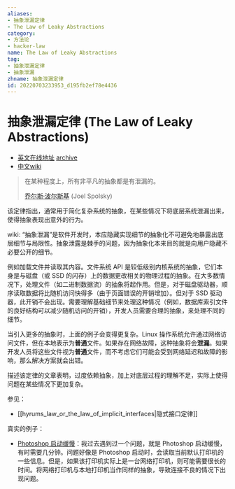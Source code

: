 ```yaml
---
aliases:
- 抽象泄漏定律
- The Law of Leaky Abstractions
category:
- 方法论
- hacker-law
name: The Law of Leaky Abstractions
tag:
- 抽象泄漏定律
- 抽象泄漏
zhname: 抽象泄漏定律
id: 20220703233953_d195fb2ef78e4436
---
```


# 抽象泄漏定律 (The Law of Leaky Abstractions)

- [英文在线地址](https://www.joelonsoftware.com/2002/11/11/the-law-of-leaky-abstractions/) [archive](https://web.archive.org/web/20221119215013/https://www.joelonsoftware.com/2002/11/11/the-law-of-leaky-abstractions/)
- [中文wiki](https://zh.wikipedia.org/wiki/%E6%8A%BD%E8%B1%A1%E6%B3%84%E6%BC%8F)

> 在某种程度上，所有非平凡的抽象都是有泄漏的。
>
> [乔尔斯·波尔斯基](https://twitter.com/spolsky) (Joel Spolsky)

该定律指出，通常用于简化复杂系统的抽象，在某些情况下将底层系统泄漏出来，使得抽象表现出意外的行为。

wiki: “抽象泄漏”是软件开发时，本应隐藏实现细节的抽象化不可避免地暴露出底层细节与局限性。抽象泄露是棘手的问题，因为抽象化本来目的就是向用户隐藏不必要公开的细节。

例如加载文件并读取其内容。文件系统 API 是较低级别内核系统的抽象，它们本身是与磁盘（或 SSD 的闪存）上的数据更改相关的物理过程的抽象。在大多数情况下，处理文件（如二进制数据流）的抽象将起作用。但是，对于磁盘驱动器，顺序读取数据将比随机访问快得多（由于页面错误的开销增加）。但对于 SSD 驱动器，此开销不会出现。需要理解基础细节来处理这种情况（例如，数据库索引文件的良好结构可以减少随机访问的开销），开发人员需要合理的抽象，来处理不同的细节。

当引入更多的抽象时，上面的例子会变得更复杂。Linux 操作系统允许通过网络访问文件，但在本地表示为**普通**文件。如果存在网络故障，这种抽象将会**泄漏**。如果开发人员将这些文件视为**普通**文件，而不考虑它们可能会受到网络延迟和故障的影响，那么解决方案就会出错。

描述该定律的文章表明，过度依赖抽象，加上对底层过程的理解不足，实际上使得问题在某些情况下更加复杂。

参见：

- [[hyrums_law_or_the_law_of_implicit_interfaces|隐式接口定律]]

真实的例子：

- [Photoshop 启动缓慢](https://forums.adobe.com/thread/376152)：我过去遇到过一个问题，就是 Photoshop 启动缓慢，有时需要几分钟。问题好像是 Photoshop 启动时，会读取当前默认打印机的一些信息。但是，如果该打印机实际上是一台网络打印机，则可能需要很长的时间。将网络打印机与本地打印机当作同样的抽象，导致连接不良的情况下出现问题。

